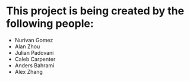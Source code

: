 # This project is being created by the following people:
- Nurivan Gomez
- Alan Zhou
- Julian Padovani
- Caleb Carpenter
- Anders Bahrami
- Alex Zhang